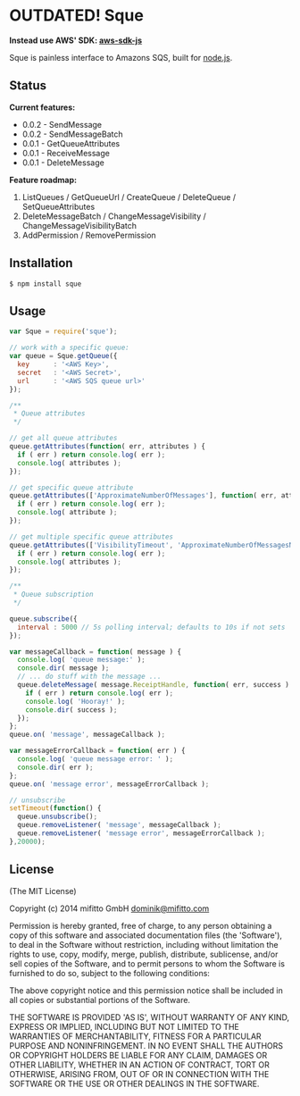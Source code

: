 # OUTDATED! Sque

**Instead use AWS' SDK: [aws-sdk-js](https://github.com/aws/aws-sdk-js/)**

Sque is painless interface to Amazons SQS, built for [node.js](http://nodejs.org).

## Status

**Current features:**

- 0.0.2 - SendMessage
- 0.0.2 - SendMessageBatch
- 0.0.1 - GetQueueAttributes
- 0.0.1 - ReceiveMessage
- 0.0.1 - DeleteMessage

**Feature roadmap:**

1. ListQueues / GetQueueUrl / CreateQueue / DeleteQueue / SetQueueAttributes
2. DeleteMessageBatch / ChangeMessageVisibility / ChangeMessageVisibilityBatch
3. AddPermission / RemovePermission

## Installation

    $ npm install sque

## Usage

```js
var Sque = require('sque');

// work with a specific queue:
var queue = Sque.getQueue({
  key      : '<AWS Key>',
  secret   : '<AWS Secret>',
  url      : '<AWS SQS queue url>'
});

/**
 * Queue attributes
 */

// get all queue attributes
queue.getAttributes(function( err, attributes ) {
  if ( err ) return console.log( err );
  console.log( attributes );
});

// get specific queue attribute
queue.getAttributes(['ApproximateNumberOfMessages'], function( err, attribute ) {
  if ( err ) return console.log( err );
  console.log( attribute );
});

// get multiple specific queue attributes
queue.getAttributes(['VisibilityTimeout', 'ApproximateNumberOfMessagesNotVisible'], function( err, attributes ) {
  if ( err ) return console.log( err );
  console.log( attributes );
});

/**
 * Queue subscription
 */

queue.subscribe({
  interval : 5000 // 5s polling interval; defaults to 10s if not sets
});

var messageCallback = function( message ) {
  console.log( 'queue message:' );
  console.dir( message );
  // ... do stuff with the message ...
  queue.deleteMessage( message.ReceiptHandle, function( err, success ) {
    if ( err ) return console.log( err );
    console.log( 'Hooray!' );
    console.dir( success );
  });
};
queue.on( 'message', messageCallback );

var messageErrorCallback = function( err ) {
  console.log( 'queue message error: ' );
  console.dir( err );
};
queue.on( 'message error', messageErrorCallback );

// unsubscribe
setTimeout(function() {
  queue.unsubscribe();
  queue.removeListener( 'message', messageCallback );
  queue.removeListener( 'message error', messageErrorCallback );
},20000);
```

## License

(The MIT License)

Copyright (c) 2014 mifitto GmbH <dominik@mifitto.com>

Permission is hereby granted, free of charge, to any person obtaining a copy of this software and associated documentation files (the 'Software'), to deal in the Software without restriction, including without limitation the rights to use, copy, modify, merge, publish, distribute, sublicense, and/or sell copies of the Software, and to permit persons to whom the Software is furnished to do so, subject to the following conditions:

The above copyright notice and this permission notice shall be included in all copies or substantial portions of the Software.

THE SOFTWARE IS PROVIDED 'AS IS', WITHOUT WARRANTY OF ANY KIND, EXPRESS OR IMPLIED, INCLUDING BUT NOT LIMITED TO THE WARRANTIES OF MERCHANTABILITY, FITNESS FOR A PARTICULAR PURPOSE AND NONINFRINGEMENT. IN NO EVENT SHALL THE AUTHORS OR COPYRIGHT HOLDERS BE LIABLE FOR ANY CLAIM, DAMAGES OR OTHER LIABILITY, WHETHER IN AN ACTION OF CONTRACT, TORT OR OTHERWISE, ARISING FROM, OUT OF OR IN CONNECTION WITH THE SOFTWARE OR THE USE OR OTHER DEALINGS IN THE SOFTWARE.

